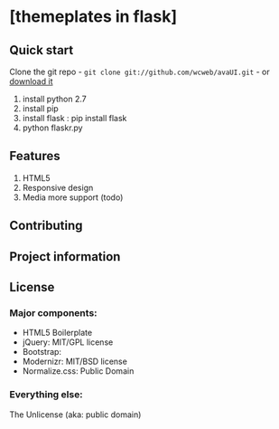 # [themeplates in flask]



## Quick start

Clone the git repo - `git clone git://github.com/wcweb/avaUI.git` - or [download it](https://github.com/wcweb/avaUI.git/zipball/master)

1. install python 2.7
2. install pip
3. install flask : pip install flask
4. python flaskr.py


## Features

1.	HTML5
2.	Responsive design
3.	Media more support (todo)

##


## Contributing



## Project information



## License

### Major components:

* HTML5 Boilerplate
* jQuery: MIT/GPL license
* Bootstrap:
* Modernizr: MIT/BSD license
* Normalize.css: Public Domain

### Everything else:

The Unlicense (aka: public domain)
